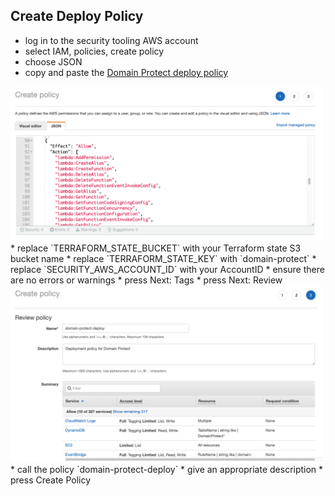 ## Create Deploy Policy
* log in to the security tooling AWS account
* select IAM, policies, create policy
* choose JSON
* copy and paste the [Domain Protect deploy policy](https://github.com/ovotech/domain-protect/blob/main/aws-iam-policies/domain-protect-deploy.json)
<img src="images/policy-wizard-1.png" width="500">
* replace `TERRAFORM_STATE_BUCKET` with your Terraform state S3 bucket name
* replace `TERRAFORM_STATE_KEY` with `domain-protect`
* replace `SECURITY_AWS_ACCOUNT_ID` with your AccountID
* ensure there are no errors or warnings
* press Next: Tags
* press Next: Review
<img src="images/policy-wizard-2.png" width="500">
* call the policy `domain-protect-deploy`
* give an appropriate description
* press Create Policy

